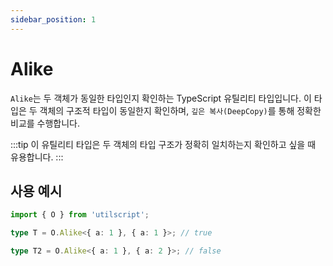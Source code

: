```yaml
---
sidebar_position: 1
---
```


# Alike

`Alike`는 두 객체가 동일한 타입인지 확인하는 TypeScript 유틸리티 타입입니다. 이 타입은 두 객체의 구조적 타입이 동일한지 확인하며, `깊은 복사(DeepCopy)`를 통해 정확한 비교를 수행합니다.

:::tip
이 유틸리티 타입은 두 객체의 타입 구조가 정확히 일치하는지 확인하고 싶을 때 유용합니다.
:::

## 사용 예시

```ts
import { O } from 'utilscript';

type T = O.Alike<{ a: 1 }, { a: 1 }>; // true

type T2 = O.Alike<{ a: 1 }, { a: 2 }>; // false
```
